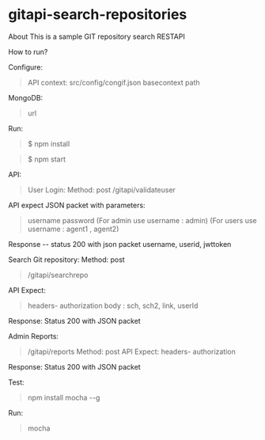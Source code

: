 # gitapi-search-repositories
About
This is a sample GIT repository search RESTAPI

How to run?

Configure:
>API context: src/config/congif.json
>basecontext
>path

MongoDB:
>url

Run:
>$ npm install

>$ npm start

API:

>User Login:
Method: post
>/gitapi/validateuser

API expect JSON packet with parameters:      
>username
>password
(For admin use username : admin)
(For users use username : agent1 , agent2)

Response -- status 200 with json packet username, userid, jwttoken

Search Git repository:
Method: post
>/gitapi/searchrepo

API Expect:
>headers- authorization
>body : sch, sch2, link, userId

Response: Status 200  with JSON packet

Admin Reports:
>/gitapi/reports
>Method: post
API Expect:
>headers- authorization

Response: Status 200  with JSON packet


Test:
> npm install mocha --g


Run:
> mocha


